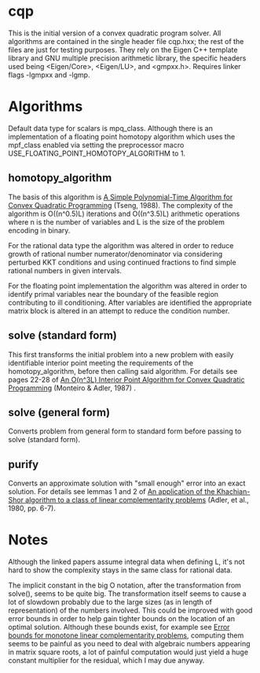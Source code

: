 # cqp
This is the initial version of a convex quadratic program solver.  All algorithms are contained in the single header file cqp.hxx; the rest of the files are just for testing purposes. They rely on the Eigen C++ template library and GNU multiple precision arithmetic library, the specific headers used being <Eigen/Core>, <Eigen/LU>, and <gmpxx.h>. Requires linker flags -lgmpxx and -lgmp.

# Algorithms
Default data type for scalars is mpq_class. Although there is an implementation of a floating point homotopy algorithm which uses the mpf_class enabled via setting the preprocessor macro USE_FLOATING_POINT_HOMOTOPY_ALGORITHM to 1.

## homotopy_algorithm
The basis of this algorithm is [A Simple Polynomial-Time Algorithm for Convex Quadratic Programming](https://core.ac.uk/download/pdf/4380751.pdf) (Tseng, 1988). The complexity of the algorithm is O((n^0.5)L) iterations and O((n^3.5)L) arithmetic operations where n is the number of variables and L is the size of the problem encoding in binary. 

For the rational data type the algorithm was altered in order to reduce growth of rational number numerator/denominator via considering perturbed KKT conditions and using continued fractions to find simple rational numbers in given intervals. 

For the floating point implementation the algorithm was altered in order to identify primal variables near the boundary of the feasible region contributing to ill conditioning. After variables are identified the appropriate matrix block is altered in an attempt to reduce the condition number.

## solve (standard form)
This first transforms the initial problem into a new problem with easily identifiable interior point meeting the requirements of the homotopy_algorithm, before then calling said algorithm. For details see pages 22-28 of [An O(n^3L) Interior Point Algorithm for Convex Quadratic Programming](https://apps.dtic.mil/dtic/tr/fulltext/u2/a186001.pdf) (Monteiro & Adler, 1987) .

## solve (general form)
Converts problem from general form to standard form before passing to solve (standard form).

## purify
Converts an approximate solution with "small enough" error into an exact solution. For details see lemmas 1 and 2 of [An application of the Khachian-Shor algorithm to a class of linear complementarity problems](https://cowles.yale.edu/sites/default/files/files/pub/d05/d0549.pdf) (Adler, et al., 1980, pp. 6-7).

# Notes
Although the linked papers assume integral data when defining L, it's not hard to show the complexity stays in the same class for rational data. 

The implicit constant in the big O notation, after the transformation from solve(), seems to be quite big. The transformation itself seems to cause a lot of slowdown probably due to the large sizes (as in length of representation) of the numbers involved. This could be improved with good error bounds in order to help gain tighter bounds on the location of an optimal solution. Although these bounds exist, for example see [Error bounds for monotone linear complementarity problems](https://apps.dtic.mil/dtic/tr/fulltext/u2/a160975.pdf), computing them seems to be painful as you need to deal with algebraic numbers appearing in matrix square roots, a lot of painful computation would just yield a huge constant multiplier for the residual, which I may due anyway.
